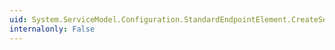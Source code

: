 ```yaml
---
uid: System.ServiceModel.Configuration.StandardEndpointElement.CreateServiceEndpoint(System.ServiceModel.Description.ContractDescription)
internalonly: False
---
```

